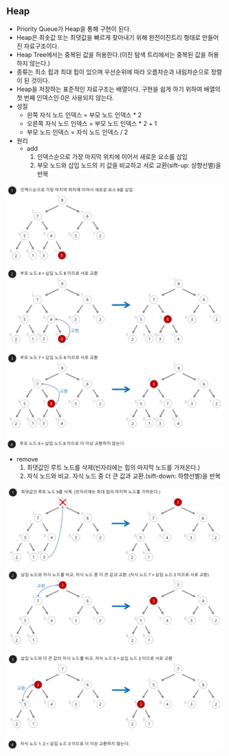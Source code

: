 ## Heap

- Priority Queue가 Heap을 통해 구현이 된다.
- Heap은 최솟값 또는 최댓값을 빠르게 찾아내기 위해 완전이진트리 형태로 만들어진 자료구조이다.
- Heap Tree에서는 중복된 값을 허용한다.(이진 탐색 트리에서는 중복된 값을 허용하지 않는다.)
- 종류는 최소 힙과 최대 힙이 있으며 우선순위에 따라 오름차순과 내림차순으로 정렬이 된 것이다.
- Heap을 저장하는 표준적인 자료구조는 배열이다. 구현을 쉽게 하기 위하여 배열의 첫 번째 인덱스인 0은 사용되지 않는다.
- 성질
  - 왼쪽 자식 노드 인덱스 = 부모 노드 인덱스 * 2
  - 오른쪽 자식 노드 인덱스 = 부모 노드 인덱스 * 2 + 1
  - 부모 노드 인덱스 = 자식 노드 인덱스 / 2
- 원리
  - add
    1. 인덱스순으로 가장 마지막 위치에 이어서 새로운 요소를 삽입
    2. 부모 노드와 삽입 노드의 키 값을 비교하고 서로 교환(sift-up: 상향선별)을 반복
 
![Heap_add](./Heap_add.jpg)

  - remove
    1. 최댓값인 루트 노드를 삭제(빈자리에는 힙의 마지막 노드를 가져온다.)
    2. 자식 노드와 비교. 자식 노드 중 더 큰 값과 교환.(sift-down: 하향선별)을 반복
  
![Heap_remove](./Heap_remove.jpg)
      
